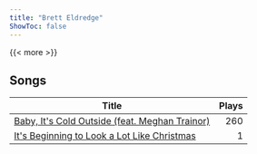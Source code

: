 ```yaml
---
title: "Brett Eldredge"
ShowToc: false
---
```


{{< more >}}

## Songs
Title | Plays 
----- | -----: 
[Baby, It's Cold Outside (feat. Meghan Trainor)](/songs/baby-its-cold-outside-feat-meghan-trainor) | 260
[It's Beginning to Look a Lot Like Christmas](/songs/its-beginning-to-look-a-lot-like-christmas) | 1

